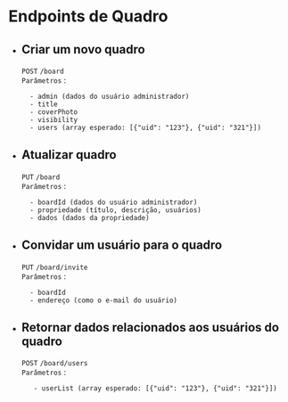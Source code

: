 # Endpoints de Quadro

- ## Criar um novo quadro

  `POST`
  `/board` <br />
  `Parâmetros` :

  ```
  	- admin (dados do usuário administrador)
  	- title
  	- coverPhoto
  	- visibility
  	- users (array esperado: [{"uid": "123"}, {"uid": "321"}])
  ```

- ## Atualizar quadro

  `PUT`
  `/board` <br />
  `Parâmetros` :

  ```
  	- boardId (dados do usuário administrador)
  	- propriedade (título, descrição, usuários)
  	- dados (dados da propriedade)
  ```

- ## Convidar um usuário para o quadro

  `PUT`
  `/board/invite` <br />
  `Parâmetros` :

  ```
  	- boardId
  	- endereço (como o e-mail do usuário)
  ```

- ## Retornar dados relacionados aos usuários do quadro

  `POST`
  `/board/users` <br />
  `Parâmetros` :

  ```
     - userList (array esperado: [{"uid": "123"}, {"uid": "321"}])
  ```
